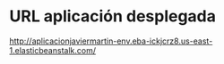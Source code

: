 # URL aplicación desplegada

http://aplicacionjaviermartin-env.eba-ickjcrz8.us-east-1.elasticbeanstalk.com/
